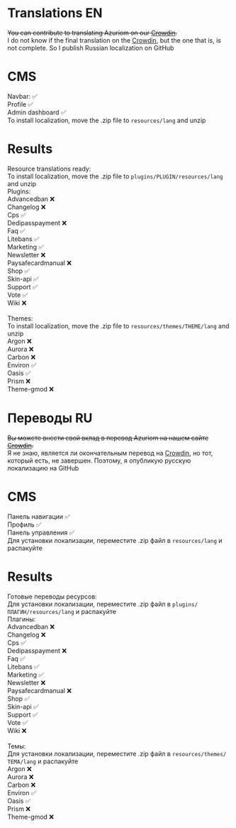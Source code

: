 # Translations EN
<s>You can contribute to translating Azuriom on our [Crowdin](https://translate.azuriom.com/).</s> <br>
I do not know if the final translation on the [Crowdin](https://translate.azuriom.com/), but the one that is, is not complete. So I publish Russian localization on GitHub
# CMS
Navbar: &#9989;<br>
Profile &#9989;<br>
Admin dashboard &#9989;<br>
To install localization, move the .zip file to ``resources/lang`` and unzip

# Results
Resource translations ready:<br>
To install localization, move the .zip file to ``plugins/PLUGIN/resources/lang`` and unzip <br>
Plugins:<br>
Advancedban &#10060;<br>
Changelog &#10060;<br>
Cps &#9989;<br>
Dedipasspayment &#10060;<br>
Faq &#9989;<br>
Litebans &#9989;<br>
Marketing &#9989;<br>
Newsletter &#10060;<br>
Paysafecardmanual &#10060;<br>
Shop &#9989;<br>
Skin-api &#9989;<br>
Support &#9989;<br>
Vote &#9989;<br>
Wiki &#10060;<br>
<br>
Themes: <br>
To install localization, move the .zip file to ``resources/themes/THEME/lang`` and unzip <br>
Argon &#10060;<br>
Aurora &#10060;<br>
Carbon &#10060;<br>
Environ &#9989;<br>
Oasis &#9989;<br>
Prism &#10060;<br>
Theme-gmod &#10060;<br>

# Переводы RU 
<s>Вы можете внести свой вклад в перевод Azuriom на нашем сайте [Crowdin](https://translate.azuriom.com/).</s> <br>
Я не знаю, является ли окончательным перевод на [Crowdin](https://translate.azuriom.com/), но тот, который есть, не завершен. Поэтому, я опубликую русскую локализацию на GitHub
# CMS
Панель навигации &#9989;<br>
Профиль &#9989;<br>
Панель управления &#9989;<br>
Для установки локализации, переместите .zip файл в ``resources/lang`` и распакуйте

# Results
Готовые переводы ресурсов:<br>
Для установки локализации, переместите .zip файл в ``plugins/ПЛАГИН/resources/lang`` и распакуйте <br>
Плагины:<br>
Advancedban &#10060;<br>
Changelog &#10060;<br>
Cps &#9989;<br>
Dedipasspayment &#10060;<br>
Faq &#9989;<br>
Litebans &#9989;<br>
Marketing &#9989;<br>
Newsletter &#10060;<br>
Paysafecardmanual &#10060;<br>
Shop &#9989;<br>
Skin-api &#9989;<br>
Support &#9989;<br>
Vote &#9989;<br>
Wiki &#10060;<br>
<br>
Темы: <br>
Для установки локализации, переместите .zip файл в ``resources/themes/ТЕМА/lang`` и распакуйте <br>
Argon &#10060;<br>
Aurora &#10060;<br>
Carbon &#10060;<br>
Environ &#9989;<br>
Oasis &#9989;<br>
Prism &#10060;<br>
Theme-gmod &#10060;<br>
